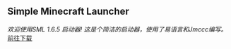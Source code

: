 ## Simple Minecraft Launcher

<em>
  欢迎使用SML 1.6.5 启动器!
  这是个简洁的启动器，使用了易语言和Jmccc编写。
</em>
<script>
  function Download() {
  window.open("about:blank","","")
}
</script>
<a href="javascript:Download()">前往下载</a>
